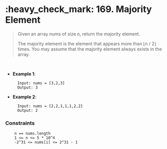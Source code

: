 <h1>:heavy_check_mark: 169. Majority Element</h1>
<blockquote>Given an array nums of size n, return the majority element.

The majority element is the element that appears more than ⌊n / 2⌋ times. You may assume that the majority element always exists in the array.</blockquote><br>

* **Example 1**:<br>

        Input: nums = [3,2,3]
        Output: 3
      
* **Example 2**:<br>

        Input: nums = [2,2,1,1,1,2,2]
        Output: 2

### **Constraints**
        n == nums.length
        1 <= n <= 5 * 10^4
        -2^31 <= nums[i] <= 2^31 - 1
